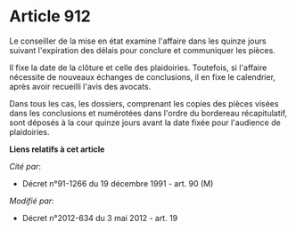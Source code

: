 # Article 912

Le conseiller de la mise en état examine l'affaire dans les quinze jours suivant l'expiration des délais pour conclure et
communiquer les pièces. 

Il fixe la date de la clôture et celle des plaidoiries. Toutefois, si l'affaire nécessite de nouveaux échanges de
conclusions, il en fixe le calendrier, après avoir recueilli l'avis des avocats. 

Dans tous les cas, les dossiers, comprenant les copies des pièces visées dans les conclusions et numérotées dans l'ordre du
bordereau récapitulatif, sont déposés à la cour quinze jours avant la date fixée pour l'audience de plaidoiries.

**Liens relatifs à cet article**

_Cité par_:

  - Décret n°91-1266 du 19 décembre 1991 - art. 90 (M)

_Modifié par_:

  - Décret n°2012-634 du 3 mai 2012 - art. 19
